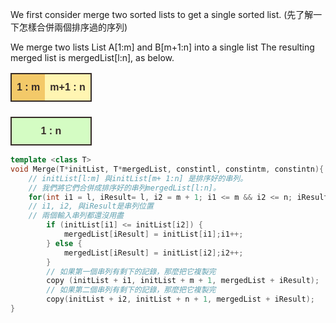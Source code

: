 We first consider merge two sorted lists to get a single sorted list. (先了解一下怎樣合併兩個排序過的序列)

We merge two lists List A\[1:m\] and B\[m+1:n\] into a single list
The resulting merged list is mergedList\[l:n\], as below.

<table style="font-family: Arial, Helvetica, sans-serif;border-collapse: collapse;width: 100%;">
	<tr style="border: 2px solid #362c28;padding: 6px;">
		<th style="background-color: #f3c969; color: #362c28; text-align: center; padding-top: 12px; padding-bottom: 12px;">1 : m</th><th style="background-color: #fff5b2; color: #362c28; text-align: center; padding-top: 12px; padding-bottom: 12px;">m+1 : n</th>
	</tr>
	<tr style="border: 0px; padding: 6px;">            
		<th style="border: 0px; color: #362c28; text-align: center; padding-top: 12px; padding-bottom: 12px;"></th><th style="border: 0px; color: #362c28; text-align: center; padding-top: 12px; padding-bottom: 12px;"></th>
	</tr>
	<tr style="background-color: #d4fcc3;border: 2px solid #362c28;padding: 6px;">
		<th colspan="2" style="color: #362c28; text-align: center; padding-top: 12px; padding-bottom: 12px;">1 : n</th>
	</tr>
</table>

```cpp
template <class T>
void Merge(T*initList, T*mergedList, constintl, constintm, constintn){
	// initList[l:m] 與initList[m+ 1:n] 是排序好的串列。
	// 我們將它們合併成排序好的串列mergedList[l:n]。
	for(int i1 = l, iResult= l, i2 = m + 1; i1 <= m && i2 <= n; iResult++)
	// i1, i2, 與iResult是串列位置
	// 兩個輸入串列都還沒用盡
		if (initList[i1] <= initList[i2]) {
			mergedList[iResult] = initList[i1];i1++;
		} else {
			mergedList[iResult] = initList[i2];i2++;
		}
		// 如果第一個串列有剩下的記錄，那麼把它複製完
		copy (initList + i1, initList + m + 1, mergedList + iResult);
		// 如果第二個串列有剩下的記錄，那麼把它複製完
		copy(initList + i2, initList + n + 1, mergedList + iResult);
}
```

